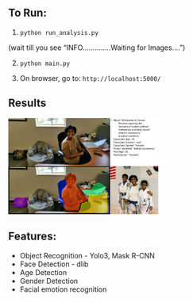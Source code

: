 ## To Run: 

1. `python run_analysis.py`

(wait till you see “INFO..............Waiting for Images....”)


2. `python main.py`

3. On browser, go to: 
`http://localhost:5000/`

## Results


<img src="readme_im/3557_image.png" width="60%" height="30%">


## Features:

- Object Recognition  - Yolo3, Mask R-CNN
- Face Detection  - dlib
- Age Detection
- Gender Detection
- Facial emotion recognition


